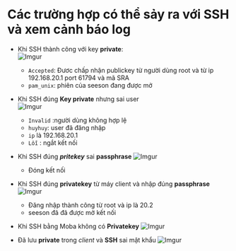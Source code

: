 # Các trường hợp có thể sảy ra với SSH và xem cảnh báo log
* Khi SSH thành công với key **private**:<br>![Imgur](https://i.imgur.com/jVbDW5m.png)
    * `Accepted`: Đươc chấp nhận publickey từ người dùng root và từ ip 192.168.20.1 port 61794 và mã SRA
    * `pam_unix`: phiên của seeson đang được mở

* Khi SSH đúng **Key private** nhưng sai user<br>![Imgur](https://i.imgur.com/1HpvUJ7.png)
    *  `Invalid` :người dùng không hợp lệ
    * `huyhuy`: user đã đăng nhập
    * `ip` là 192.168.20.1
    * `Lỗi` : ngắt kết nối
* Khi SSH đúng ***pritekey*** sai **passphrase**
![Imgur](https://i.imgur.com/IeM02f4.png)
    * Đóng kết nối
* Khi SSH đúng **privatekey** từ máy client và nhập đúng **passphrase**<br>![Imgur](https://i.imgur.com/taFx2Rg.png)
    * Đăng nhập thành công từ root và ip là 20.2
    * seeson đã đã được mở kết nối
* Khi SSH bằng Moba không có **Privatekey**
![Imgur](https://i.imgur.com/BIRpksU.png)
* Đã lưu **private** trong *client* và **SSH** sai mật khẩu
![Imgur](https://i.imgur.com/JGyjHyS.png)